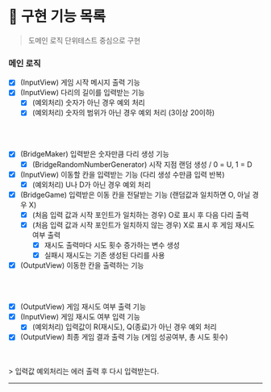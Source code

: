 # 🚀 구현 기능 목록

> 도메인 로직 단위테스트 중심으로 구현

### 메인 로직

- [X] (InputView) 게임 시작 메시지 출력 기능 
- [X] (InputView) 다리의 길이를 입력받는 기능
    - [X] (예외처리) 숫자가 아닌 경우 예외 처리
    - [X] (예외처리) 숫자의 범위가 아닌 경우 예외 처리 (3이상 20이하)
</br>
</br>

- [X] (BridgeMaker) 입력받은 숫자만큼 다리 생성 기능
    - [X] (BridgeRandomNumberGenerator) 시작 지점 랜덤 생성 / 0 = U, 1 = D
- [X] (InputView) 이동할 칸을 입력받는 기능 (다리 생성 수만큼 입력 반복)
    - [X] (예외처리) U나 D가 아닌 경우 예외 처리
- [X] (BridgeGame) 입력받은 이동 칸을 전달받는 기능 (랜덤값과 일치하면 O, 아닐 경우 X)
    - [X] (처음 입력 값과 시작 포인트가 일치하는 경우) O로 표시 후 다음 다리 출력
    - [X] (처음 입력 값과 시작 포인트가 일치하지 않는 경우) X로 표시 후 게임 재시도 여부 출력
        - [X] 재시도 출력마다 시도 횟수 증가하는 변수 생성
        - [X] 실패시 재시도는 기존 생성된 다리를 사용
- [X] (OutputView) 이동한 칸을 출력하는 기능
</br>
</br>

- [X] (OutputView) 게임 재시도 여부 출력 기능
- [X] (InputView) 게임 재시도 여부 입력 기능
    - [X] (예외처리) 입력값이 R(재시도), Q(종료)가 아닌 경우 예외 처리
- [X] (OutputView) 최종 게임 결과 출력 기능 (게임 성공여부, 총 시도 횟수)
</br>
</br>
> 입력값 예외처리는 에러 출력 후 다시 입력받는다.

---
